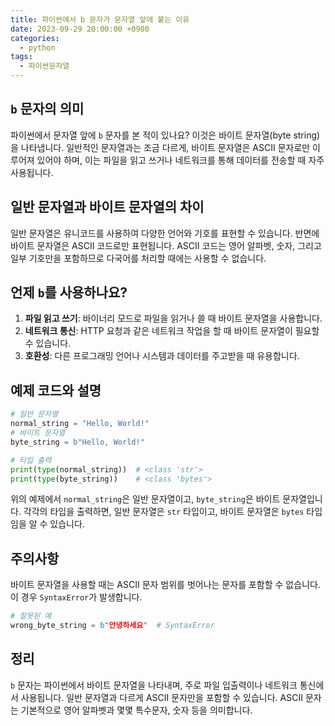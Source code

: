 ```yaml
---
title: 파이썬에서 b 문자가 문자열 앞에 붙는 이유
date: 2023-09-29 20:00:00 +0900
categories:
  - python
tags:
  - 파이썬문자열
---
```


## `b` 문자의 의미

파이썬에서 문자열 앞에 `b` 문자를 본 적이 있나요? 이것은 바이트 문자열(byte string)을 나타냅니다. 일반적인 문자열과는 조금 다르게, 바이트 문자열은 ASCII 문자로만 이루어져 있어야 하며, 이는 파일을 읽고 쓰거나 네트워크를 통해 데이터를 전송할 때 자주 사용됩니다.

## 일반 문자열과 바이트 문자열의 차이

일반 문자열은 유니코드를 사용하여 다양한 언어와 기호를 표현할 수 있습니다. 반면에 바이트 문자열은 ASCII 코드로만 표현됩니다. ASCII 코드는 영어 알파벳, 숫자, 그리고 일부 기호만을 포함하므로 다국어를 처리할 때에는 사용할 수 없습니다.

## 언제 `b`를 사용하나요?

1. **파일 읽고 쓰기**: 바이너리 모드로 파일을 읽거나 쓸 때 바이트 문자열을 사용합니다.
2. **네트워크 통신**: HTTP 요청과 같은 네트워크 작업을 할 때 바이트 문자열이 필요할 수 있습니다.
3. **호환성**: 다른 프로그래밍 언어나 시스템과 데이터를 주고받을 때 유용합니다.

## 예제 코드와 설명

```python
# 일반 문자열
normal_string = "Hello, World!"
# 바이트 문자열
byte_string = b"Hello, World!"

# 타입 출력
print(type(normal_string))  # <class 'str'>
print(type(byte_string))    # <class 'bytes'>
```

위의 예제에서 `normal_string`은 일반 문자열이고, `byte_string`은 바이트 문자열입니다. 각각의 타입을 출력하면, 일반 문자열은 `str` 타입이고, 바이트 문자열은 `bytes` 타입임을 알 수 있습니다.

## 주의사항

바이트 문자열을 사용할 때는 ASCII 문자 범위를 벗어나는 문자를 포함할 수 없습니다. 이 경우 `SyntaxError`가 발생합니다.

```python
# 잘못된 예
wrong_byte_string = b"안녕하세요"  # SyntaxError
```

## 정리

`b` 문자는 파이썬에서 바이트 문자열을 나타내며, 주로 파일 입출력이나 네트워크 통신에서 사용됩니다. 일반 문자열과 다르게 ASCII 문자만을 포함할 수 있습니다. ASCII 문자는 기본적으로 영어 알파벳과 몇몇 특수문자, 숫자 등을 의미합니다.